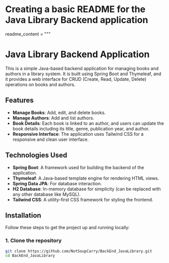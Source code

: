 # Creating a basic README for the Java Library Backend application

readme_content = """
# Java Library Backend Application

This is a simple Java-based backend application for managing books and authors in a library system. It is built using Spring Boot and Thymeleaf, and it provides a web interface for CRUD (Create, Read, Update, Delete) operations on books and authors.

## Features

- **Manage Books**: Add, edit, and delete books.
- **Manage Authors**: Add and list authors.
- **Book Details**: Each book is linked to an author, and users can update the book details including its title, genre, publication year, and author.
- **Responsive Interface**: The application uses Tailwind CSS for a responsive and clean user interface.

## Technologies Used

- **Spring Boot**: A framework used for building the backend of the application.
- **Thymeleaf**: A Java-based template engine for rendering HTML views.
- **Spring Data JPA**: For database interaction.
- **H2 Database**: In-memory database for simplicity (can be replaced with any other database like MySQL).
- **Tailwind CSS**: A utility-first CSS framework for styling the frontend.

## Installation

Follow these steps to get the project up and running locally:

### 1. Clone the repository

```bash
git clone https://github.com/NotSoupCarry/BackEnd_JavaLibrary.git
cd BackEnd_JavaLibrary
